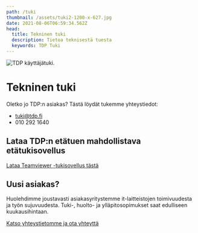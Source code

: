 ```yaml
---
path: /tuki
thumbnail: /assets/tuki2-1200-x-627.jpg
date: 2021-08-06T06:59:34.562Z
head:
  title: Tekninen tuki
  description: Tietoa teknisestä tuesta
  keywords: TDP Tuki
---
```

![TDP käyttäjätuki.](/assets/tuki2-1200-x-627.jpg)

# Tekninen tuki

Oletko jo TDP:n asiakas? Tästä löydät tukemme yhteystiedot:

* tuki@tdp.fi
* 010 292 1640

## Lataa TDP:n etätuen mahdollistava etätukisovellus

<a href="https://get.teamviewer.com/vcgecef" class="btn btn-large btn-primary">Lataa  Teamviewer -tukisovellus tästä</a>

## Uusi asiakas?

Huolehdimme joustavasti asiakasyritystemme it-laitteistojen toimivuudesta ja työn sujuvuudesta. Tuki-, huolto- ja ylläpitosopimukset saat edulliseen kuukausihintaan.

<a href="/yritys">Katso yhteystietomme ja ota yhteyttä</a>